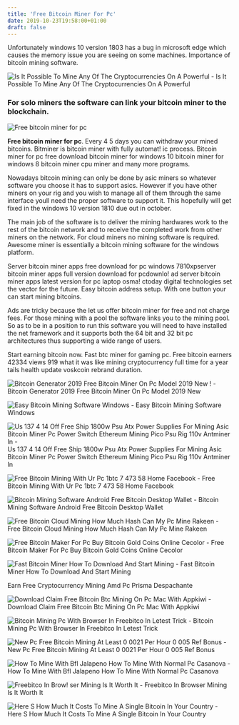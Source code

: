```yaml
---
title: 'Free Bitcoin Miner For Pc'
date: 2019-10-23T19:58:00+01:00
draft: false
---
```


Unfortunately windows 10 version 1803 has a bug in microsoft edge which causes the memory issue you are seeing on some machines. Importance of bitcoin mining software.

![Is It Possible To Mine Any Of The Cryptocurrencies On A Powerful - ](https://qph.fs.quoracdn.net/main-qimg-dd805e0ebacc0575a3c6c5a1bf7e55bc.webp "Is It Possible To Mine Any Of The Cryptocurrencies On A Powerful | Free bitcoin miner for pc") Is It Possible To Mine Any Of The Cryptocurrencies On A Powerful

### For solo miners the software can link your bitcoin miner to the blockchain.

![Free bitcoin miner for pc](https://www.bitcoinweasel.com/wp-content/uploads/2018/11/sddefault-74-325x150.jpg "Free bitcoin miner for pc")

**Free bitcoin miner for pc**. Every 4 5 days you can withdraw your mined bitcoins. Bitminer is bitcoin miner with fully automat! ic process. Bitcoin miner for pc free download bitcoin miner for windows 10 bitcoin miner for windows 8 bitcoin miner cpu miner and many more programs.

Nowadays bitcoin mining can only be done by asic miners so whatever software you choose it has to support asics. However if you have other miners on your rig and you wish to manage all of them through the same interface youll need the proper software to support it. This hopefully will get fixed in the windows 10 version 1810 due out in october.

The main job of the software is to deliver the mining hardwares work to the rest of the bitcoin network and to receive the completed work from other miners on the network. For cloud miners no mining software is required. Awesome miner is essentially a bitcoin mining software for the windows platform.

Server bitcoin miner apps free download for pc windows 7810xpserver bitcoin miner apps full version download for pcdownlo! ad server bitcoin miner apps latest version for pc laptop osma! ctoday digital technologies set the vector for the future. Easy bitcoin address setup. With one button your can start mining bitcoins.

Ads are tricky because the let us offer bitcoin miner for free and not charge fees. For those mining with a pool the software links you to the mining pool. So as to be in a position to run this software you will need to have installed the net framework and it supports both the 64 bit and 32 bit pc architectures thus supporting a wide range of users.

Start earning bitcoin now. Fast btc miner for gaming pc. Free bitcoin earners 42334 views 919 what it was like mining cryptocurrency full time for a year tails health update voskcoin rebrand duration.

![Bitcoin Generator 2019 Free Bitcoin Miner On Pc Model 2019 New !   - ](http://blog.btcpeek.com/wp-content/uploads/2019/06/Bitcoin-Generator-2019-Free-Bitcoin-Miner-on-PC-version.jpg "Bitcoin Generator 2019 Free Bitcoin Miner On Pc Model 2019 New | Free bitcoin miner for pc") Bitcoin Generator 2019 Free Bitcoin Miner On Pc Model 2019 New

![Easy Bitcoin Mining Software Windows - ](http://www.nairaland.com/attachments/3411676_screenshotfrom20131122041835_jpeg94f7d38bc85b161bda474b58a7dcf329 "Easy Bitcoin Mining Software Windows | Free bitcoin miner for pc") Easy Bitcoin Mining Software Windows

![Us 137 4 14 Off Free Ship 1800w Psu Atx Power Supplies For Mining Asic Bitcoin Miner Pc Power Switch Ethereum Mining Pico Psu Rig 110v Antminer In - ](https://ae01.alicdn.com/kf/HTB1LZ.CcoR1BeNjy0Fmq6z0wVXak/free-ship-1800w-psu-ATX-power-supplies-for-mining-asic-bitcoin-miner-pc-power-switch-ethereum.jpg_640x640.jpg "Us 137 4 14 Off Free Ship 1800w Psu Atx Power Supplies For Mining Asic Bitcoin Miner Pc Power!    Switch Ethereum Mining Pico Psu Rig 110v Antminer In | Free bitcoin mi!   ner for pc") Us 137 4 14 Off Free Ship 1800w Psu Atx Power Supplies For Mining Asic Bitcoin Miner Pc Power Switch Ethereum Mining Pico Psu Rig 110v Antminer In

![Free Bitcoin Mining With Ur Pc 1btc 7 473 58 Home Facebook - ](https://lookaside.fbsbx.com/lookaside/crawler/media/?media_id=390186491465734 "Free Bitcoin Mining With Ur Pc 1btc 7 473 58 Home Facebook | Free bitcoin miner for pc") Free Bitcoin Mining With Ur Pc 1btc 7 473 58 Home Facebook

![Bitcoin Mining Software Android Free Bitcoin Desktop Wallet - ](https://i.pinimg.com/originals/7e/eb/f0/7eebf0de31c191ebde8c59d7c5bce043.jpg "Bitcoin Mining Software Android Free Bitcoin Desktop Wallet | Free bitcoin miner for pc") Bitcoin Mining Software Android Free Bitcoin Desktop Wallet

![Free Bitcoin Cloud Mining How Much Hash Can My Pc Mine Rakeen - ](https://i.ytimg.com/vi/pGLTG7ucIwA/maxresdefault.jpg "Free Bitcoin Cloud Mining How Much Hash Can My Pc Mine Rakeen | Free bitcoin miner for pc") Free Bitcoin Cloud Mining How Much Hash Can My Pc Mine Rakeen

![Free Bitcoin Maker For Pc Buy Bitcoin Gold Coins Online Cecolor - ](https://coincentral.com/wp-content/uploads/2017/11/bitcoin-gold-874x437.png "Free Bitcoin Maker For Pc Buy Bitcoin Gold Coins Online Cecolor | Free bitcoin miner for pc") Free Bitcoin Maker For Pc Buy Bitcoin Gold Coins Online Cecolor

![Fast Bitcoin Miner How To Download And Start Mining - ](https://i.ytimg.com/vi/H538RGxzns4/maxresdefault.jpg "Fast Bitcoin Miner How To Download And Start Mining | Free bitcoin miner for pc") Fast Bitcoin Miner How To Download And Start Mining

Earn Free Cryptocurrency Mining Amd Pc Prisma Despachante

![Download Claim Free Bitcoin Btc Mining On Pc Mac With Appkiwi - ](https://lh3.googleusercontent.com/gT834jz1Q8SZP0qJ7lq6cQEmP878qK79UOviX3DlJAe-vYLVn9-S8Qi4JZl7TVzimjqJ "Download Claim Free Bitcoin Btc Mining On Pc Mac With Appkiwi | Free bitcoin miner for pc") Download Claim Free Bitcoin Btc Mining On Pc Mac With Appkiwi

![Bitcoin Mining Pc With Browser In Freebitco In Letest Trick - ](https://i.ytimg.com/vi/CfSjrl_v6ws/maxresdefault.jpg "Bitcoin Mining Pc With Browser In Freebitco In Letest Trick | Free bitcoin mine!   r for pc") Bitcoin Mining Pc With Browser In Freebitco In Letest Trick

![New Pc Free Bitcoin Mining At Least 0 0021 Per Hour 0 005 Ref Bonus - ](https://i.ytimg.com/vi/Axnj3OReI40/maxresdefault.jpg "New Pc Free Bitcoin Mining At Least 0 0021 Per Hour 0 005 Ref Bonus | Free bitcoin miner for pc") New Pc Free Bitcoin Mining At Least 0 0021 Per Hour 0 005 Ref Bonus

![How To Mine With Bfl Jalapeno How To Mine With Normal Pc Casanova - ](https://usercontent1.hubstatic.com/8629482_f520.jpg "How To Mine With Bfl Jalapeno How To Mine With Normal Pc Casanova | Free bitcoin miner for pc") How To Mine With Bfl Jalapeno How To Mine With Normal Pc Casanova

![Freebitco In Brow!   ser Mining Is It Worth It - ](https://ip.bitcointalk.org/?u=https%3A%2F%2Fi.imgur.com%2FGJRmhHs.png&t=603&c=KIUdfPGofaSVWg "Freebitco In Browser Mining Is It !   Worth It | Free bitcoin miner for pc") Freebitco In Browser Mining Is It Worth It

![Here S How Much It Costs To Mine A Single Bitcoin In Your Country - ](https://ei.marketwatch.com/Multimedia/2017/12/18/Photos/MG/MW-GA427_bitcoi_20171218130744_MG.jpg?uuid=58aa57aa-e41e-11e7-9ca0-9c8e992d421e "Here S How Much It Costs To Mine A Single Bitcoin In Your Country | Free bitcoin miner for pc") Here S How Much It Costs To Mine A Single Bitcoin In Your Country